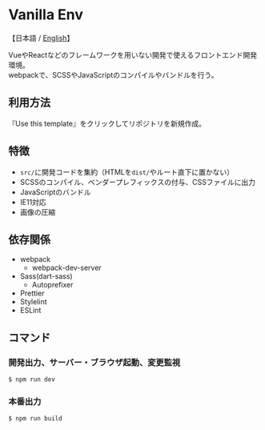 # Vanilla Env
【日本語 / [English](./README_EN.md)】

VueやReactなどのフレームワークを用いない開発で使えるフロントエンド開発環境。  
webpackで、SCSSやJavaScriptのコンパイルやバンドルを行う。

## 利用方法
『Use this template』をクリックしてリポジトリを新規作成。

## 特徴
- `src/`に開発コードを集約（HTMLを`dist/`やルート直下に置かない）
- SCSSのコンパイル、ベンダープレフィックスの付与、CSSファイルに出力
- JavaScriptのバンドル
- IE11対応
- 画像の圧縮

## 依存関係
- webpack
  - webpack-dev-server
- Sass(dart-sass)
  - Autoprefixer
- Prettier
- Stylelint
- ESLint

## コマンド
### 開発出力、サーバー・ブラウザ起動、変更監視
``` bash
$ npm run dev
```

### 本番出力
``` bash
$ npm run build
```
